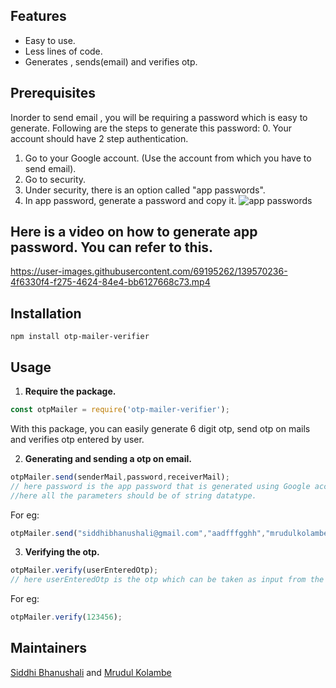 ## Features

- Easy to use.
- Less lines of code.
- Generates , sends(email) and verifies otp.


## Prerequisites
Inorder to send email , you will be requiring a password which 
is easy to generate.
Following are the steps to generate this password: 
0. Your account should have 2 step authentication. 
1. Go to your Google account.  (Use the account from which you have to send email).
2. Go to security.
3. Under security, there is an option called "app passwords".
4. In app password, generate a password and copy it.
![app passwords](https://user-images.githubusercontent.com/69195262/139569845-7d8933c2-460b-44bf-942b-d0952d78a064.jpg)

## Here is a video on how to generate app password. You can refer to this.
https://user-images.githubusercontent.com/69195262/139570236-4f6330f4-f275-4624-84e4-bb6127668c73.mp4



## Installation 
``` npm
npm install otp-mailer-verifier 
```

## Usage 
1. **Require the package.**
``` javascript 
const otpMailer = require('otp-mailer-verifier');
```
With this package, you can easily generate 6 digit otp, send otp on mails and verifies otp entered by user.

2. **Generating and sending a otp on email.**
```javascript 
otpMailer.send(senderMail,password,receiverMail);
// here password is the app password that is generated using Google account.
//here all the parameters should be of string datatype.
```

For eg: 
``` javascript 
otpMailer.send("siddhibhanushali@gmail.com","aadfffgghh","mrudulkolambe@gmail.com");
```

3. **Verifying the otp.**
``` javascript 
otpMailer.verify(userEnteredOtp);
// here userEnteredOtp is the otp which can be taken as input from the user
``` 
For eg:
```javascript
otpMailer.verify(123456);
```

## Maintainers 
[Siddhi Bhanushali](https://www.npmjs.com/~siddhi244) and 
[Mrudul Kolambe](https://www.npmjs.com/~mrudulkolambe)




